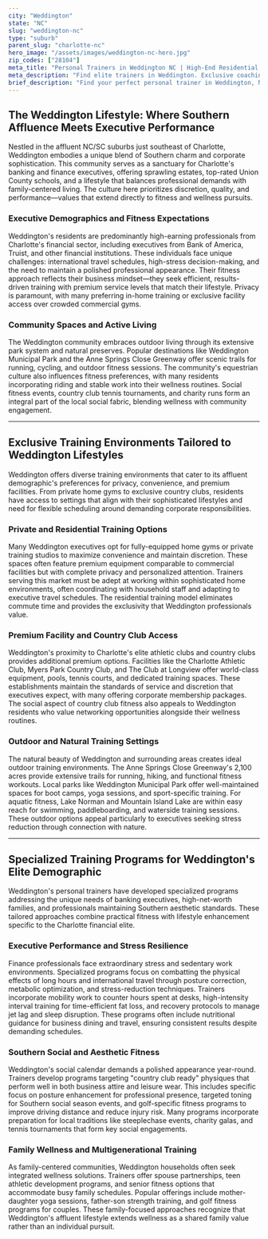 ```yaml
---
city: "Weddington"
state: "NC"
slug: "weddington-nc"
type: "suburb"
parent_slug: "charlotte-nc"
hero_image: "/assets/images/weddington-nc-hero.jpg"
zip_codes: ["28104"]
meta_title: "Personal Trainers in Weddington NC | High-End Residential & Family Wellness"
meta_description: "Find elite trainers in Weddington. Exclusive coaching for private estates, custom home gyms, and specialized training for affluent families."
brief_description: "Find your perfect personal trainer in Weddington, NC, and transform your fitness journey with elite, personalized training solutions. Our expert matching service connects Weddington's banking and finance executives with certified trainers who understand your demanding schedule and high-performance lifestyle. Whether you prefer private home sessions, exclusive country club facilities, or outdoor workouts at local parks, we'll match you with professionals specializing in stress management, executive wellness, and Southern aesthetic fitness goals. Achieve optimal results with trainers who accommodate your corporate travel and family commitments while delivering the premium quality Weddington residents expect."
---
```

## The Weddington Lifestyle: Where Southern Affluence Meets Executive Performance

Nestled in the affluent NC/SC suburbs just southeast of Charlotte, Weddington embodies a unique blend of Southern charm and corporate sophistication. This community serves as a sanctuary for Charlotte's banking and finance executives, offering sprawling estates, top-rated Union County schools, and a lifestyle that balances professional demands with family-centered living. The culture here prioritizes discretion, quality, and performance—values that extend directly to fitness and wellness pursuits.

### Executive Demographics and Fitness Expectations

Weddington's residents are predominantly high-earning professionals from Charlotte's financial sector, including executives from Bank of America, Truist, and other financial institutions. These individuals face unique challenges: international travel schedules, high-stress decision-making, and the need to maintain a polished professional appearance. Their fitness approach reflects their business mindset—they seek efficient, results-driven training with premium service levels that match their lifestyle. Privacy is paramount, with many preferring in-home training or exclusive facility access over crowded commercial gyms.

### Community Spaces and Active Living

The Weddington community embraces outdoor living through its extensive park system and natural preserves. Popular destinations like Weddington Municipal Park and the Anne Springs Close Greenway offer scenic trails for running, cycling, and outdoor fitness sessions. The community's equestrian culture also influences fitness preferences, with many residents incorporating riding and stable work into their wellness routines. Social fitness events, country club tennis tournaments, and charity runs form an integral part of the local social fabric, blending wellness with community engagement.

---

## Exclusive Training Environments Tailored to Weddington Lifestyles

Weddington offers diverse training environments that cater to its affluent demographic's preferences for privacy, convenience, and premium facilities. From private home gyms to exclusive country clubs, residents have access to settings that align with their sophisticated lifestyles and need for flexible scheduling around demanding corporate responsibilities.

### Private and Residential Training Options

Many Weddington executives opt for fully-equipped home gyms or private training studios to maximize convenience and maintain discretion. These spaces often feature premium equipment comparable to commercial facilities but with complete privacy and personalized attention. Trainers serving this market must be adept at working within sophisticated home environments, often coordinating with household staff and adapting to executive travel schedules. The residential training model eliminates commute time and provides the exclusivity that Weddington professionals value.

### Premium Facility and Country Club Access

Weddington's proximity to Charlotte's elite athletic clubs and country clubs provides additional premium options. Facilities like the Charlotte Athletic Club, Myers Park Country Club, and The Club at Longview offer world-class equipment, pools, tennis courts, and dedicated training spaces. These establishments maintain the standards of service and discretion that executives expect, with many offering corporate membership packages. The social aspect of country club fitness also appeals to Weddington residents who value networking opportunities alongside their wellness routines.

### Outdoor and Natural Training Settings

The natural beauty of Weddington and surrounding areas creates ideal outdoor training environments. The Anne Springs Close Greenway's 2,100 acres provide extensive trails for running, hiking, and functional fitness workouts. Local parks like Weddington Municipal Park offer well-maintained spaces for boot camps, yoga sessions, and sport-specific training. For aquatic fitness, Lake Norman and Mountain Island Lake are within easy reach for swimming, paddleboarding, and waterside training sessions. These outdoor options appeal particularly to executives seeking stress reduction through connection with nature.

---

## Specialized Training Programs for Weddington's Elite Demographic

Weddington's personal trainers have developed specialized programs addressing the unique needs of banking executives, high-net-worth families, and professionals maintaining Southern aesthetic standards. These tailored approaches combine practical fitness with lifestyle enhancement specific to the Charlotte financial elite.

### Executive Performance and Stress Resilience

Finance professionals face extraordinary stress and sedentary work environments. Specialized programs focus on combatting the physical effects of long hours and international travel through posture correction, metabolic optimization, and stress-reduction techniques. Trainers incorporate mobility work to counter hours spent at desks, high-intensity interval training for time-efficient fat loss, and recovery protocols to manage jet lag and sleep disruption. These programs often include nutritional guidance for business dining and travel, ensuring consistent results despite demanding schedules.

### Southern Social and Aesthetic Fitness

Weddington's social calendar demands a polished appearance year-round. Trainers develop programs targeting "country club ready" physiques that perform well in both business attire and leisure wear. This includes specific focus on posture enhancement for professional presence, targeted toning for Southern social season events, and golf-specific fitness programs to improve driving distance and reduce injury risk. Many programs incorporate preparation for local traditions like steeplechase events, charity galas, and tennis tournaments that form key social engagements.

### Family Wellness and Multigenerational Training

As family-centered communities, Weddington households often seek integrated wellness solutions. Trainers offer spouse partnerships, teen athletic development programs, and senior fitness options that accommodate busy family schedules. Popular offerings include mother-daughter yoga sessions, father-son strength training, and golf fitness programs for couples. These family-focused approaches recognize that Weddington's affluent lifestyle extends wellness as a shared family value rather than an individual pursuit.